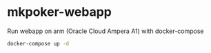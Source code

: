 # mkpoker-webapp

Run webapp on arm (Oracle Cloud Ampera A1) with docker-compose

```sh
docker-compose up -d
```
